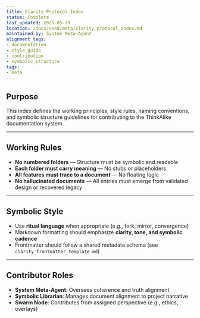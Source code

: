 ```yaml
---
title: Clarity Protocol Index
status: Complete
last_updated: 2025-05-29
location: /docs/seed/meta/clarity_protocol_index.md
maintained_by: System Meta-Agent
alignment_tags:
- documentation
- style_guide
- contribution
- symbolic_structure
tags:
- meta
---
```



## Purpose

This index defines the working principles, style rules, naming conventions, and symbolic structure guidelines for contributing to the ThinkAlike documentation system.

---

## Working Rules

- **No numbered folders** — Structure must be symbolic and readable
- **Each folder must carry meaning** — No stubs or placeholders
- **All features must trace to a document** — No floating logic
- **No hallucinated documents** — All entries must emerge from validated design or recovered legacy

---

## Symbolic Style

- Use **ritual language** when appropriate (e.g., fork, mirror, convergence)
- Markdown formatting should emphasize **clarity, tone, and symbolic cadence**
- Frontmatter should follow a shared metadata schema (see `clarity_frontmatter_template.md`)

---

## Contributor Roles

- **System Meta-Agent**: Oversees coherence and truth alignment
- **Symbolic Librarian**: Manages document alignment to project narrative
- **Swarm Node**: Contributes from assigned perspective (e.g., ethics, overlays)
